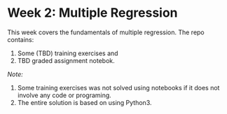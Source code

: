 # Week 2: Multiple Regression

This week covers the fundamentals of multiple regression. The repo contains:

1. Some (TBD) training exercises and
2. TBD graded assignment notebok.


_Note:_  

1.  Some training exercises was not solved using notebooks if it does not involve any code or programing.
2. The entire solution is based on using Python3.